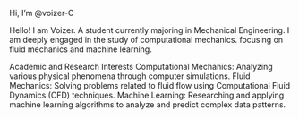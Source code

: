  Hi, I’m @voizer-C


Hello! I am Voizer. 
A student currently majoring in Mechanical Engineering. 
I am deeply engaged in the study of computational mechanics. focusing on fluid mechanics and machine learning.

Academic and Research Interests
Computational Mechanics: Analyzing various physical phenomena through computer simulations.
Fluid Mechanics: Solving problems related to fluid flow using Computational Fluid Dynamics (CFD) techniques.
Machine Learning: Researching and applying machine learning algorithms to analyze and predict complex data patterns.
